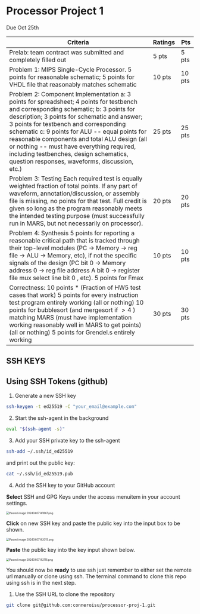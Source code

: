 # Processor Project 1

Due Oct 25th

| Criteria | Ratings | Pts |
| --- | --- | --- |
| Prelab: team contract was submitted and completely filled out | 5 pts | 5 pts |
| Problem 1: MIPS Single-Cycle Processor. 5 points for reasonable schematic; 5 points for VHDL file that reasonably matches schematic | 10 pts | 10 pts |
| Problem 2: Component Implementation a: 3 points for spreadsheet; 4 points for testbench and corresponding schematic; b: 3 points for description; 3 points for schematic and answer; 3 points for testbench and corresponding schematic c: 9 points for ALU -- equal points for reasonable components and total ALU design (all or nothing -- must have everything required, including testbenches, design schematics, question responses, waveforms, discussion, etc.) | 25 pts | 25 pts |
| Problem 3: Testing Each required test is equally weighted fraction of total points. If any part of waveform, annotation/discussion, or assembly file is missing, no points for that test. Full credit is given so long as the program reasonably meets the intended testing purpose (must successfully run in MARS, but not necessarily on processor). | 20 pts | 20 pts |                
| Problem 4: Synthesis 5 points for reporting a reasonable critical path that is tracked through their top-level modules (PC -> Memory -> reg file -> ALU -> Memory, etc), if not the specific signals of the design (PC bit 0 -> Memory address 0 -> reg file address A bit 0 -> register file mux select line bit 0 , etc). 5 points for Fmax | 10 pts | 10 pts |
| Correctness: 10 points * (Fraction of HW5 test cases that work) 5 points for every instruction test program entirely working (all or nothing) 10 points for bubblesort (and mergesort if $>4$ ) matching MARS (must have implementation working reasonably well in MARS to get points) (all or nothing) 5 points for Grendel.s entirely working | 30 pts | 30 pts |


## SSH KEYS




## Using SSH Tokens (github)

1. Generate a new SSH key
```bash
ssh-keygen -t ed25519 -C "your_email@example.com"
```

2. Start the ssh-agent in the background
```bash
eval "$(ssh-agent -s)"
```

3. Add your SSH private key to the ssh-agent
```bash
ssh-add ~/.ssh/id_ed25519
```
and print out the public key:
```bash
cat ~/.ssh/id_ed25519.pub
```

4. Add the SSH key to your GitHub account

**Select** SSH and GPG Keys under the access menuitem in your account settings.

<img src="resources/Pasted%20image%2020240407141847.png" alt="Pasted image 20240407141847.png" style="zoom:50%;" />

**Click** on new SSH key and paste the public key into the input box to be shown.

<img src="./resources/Pasted image 20240407142015.png" alt="Pasted image 20240407142015.png" style="zoom:50%;" />

**Paste** the public key into the key input shown below.

<img src="resources/Pasted%20image%2020240407142115.png" alt="Pasted image 20240407142115.png" style="zoom:50%;" />

You should now be **ready** to use ssh just remember to either set the remote url manually or clone using ssh. The terminal command to clone this repo using ssh is in the next step.

1. Use the SSH URL to clone the repository

```bash
git clone git@github.com:conneroisu/processor-proj-1.git
```


